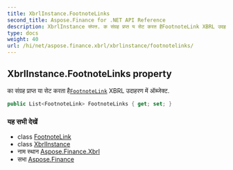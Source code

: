 ```yaml
---
title: XbrlInstance.FootnoteLinks
second_title: Aspose.Finance for .NET API Reference
description: XbrlInstance संपत्त. क संग्रह प्रप्त य सेट करत हैFootnoteLink XBRL उदहरण में ऑब्जेक्ट.
type: docs
weight: 40
url: /hi/net/aspose.finance.xbrl/xbrlinstance/footnotelinks/
---
```

## XbrlInstance.FootnoteLinks property

का संग्रह प्राप्त या सेट करता है[`FootnoteLink`](../../footnotelink/) XBRL उदाहरण में ऑब्जेक्ट.

```csharp
public List<FootnoteLink> FootnoteLinks { get; set; }
```

### यह सभी देखें

* class [FootnoteLink](../../footnotelink/)
* class [XbrlInstance](../)
* नाम स्थान [Aspose.Finance.Xbrl](../../xbrlinstance/)
* सभा [Aspose.Finance](../../../)


